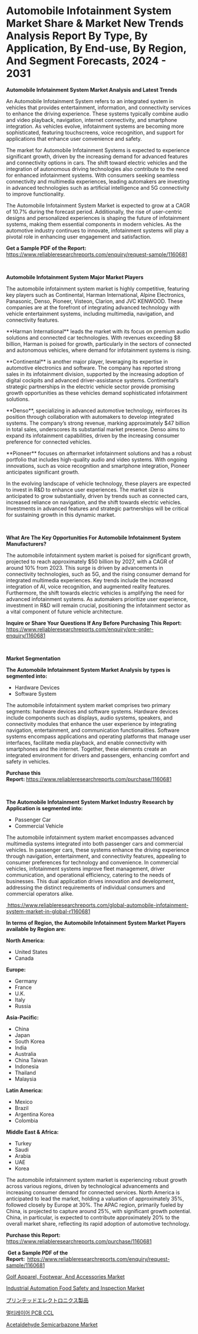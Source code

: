 <p><h1>Automobile Infotainment System Market Share & Market New Trends Analysis Report By Type, By Application, By End-use, By Region, And Segment Forecasts, 2024 - 2031</h1></p><p><strong>Automobile Infotainment System Market Analysis and Latest Trends</strong></p>
<p><p>An Automobile Infotainment System refers to an integrated system in vehicles that provides entertainment, information, and connectivity services to enhance the driving experience. These systems typically combine audio and video playback, navigation, internet connectivity, and smartphone integration. As vehicles evolve, infotainment systems are becoming more sophisticated, featuring touchscreens, voice recognition, and support for applications that enhance user convenience and safety.</p><p>The market for Automobile Infotainment Systems is expected to experience significant growth, driven by the increasing demand for advanced features and connectivity options in cars. The shift toward electric vehicles and the integration of autonomous driving technologies also contribute to the need for enhanced infotainment systems. With consumers seeking seamless connectivity and multimedia experiences, leading automakers are investing in advanced technologies such as artificial intelligence and 5G connectivity to improve functionality.</p><p>The Automobile Infotainment System Market is expected to grow at a CAGR of 10.7% during the forecast period. Additionally, the rise of user-centric designs and personalized experiences is shaping the future of infotainment systems, making them essential components in modern vehicles. As the automotive industry continues to innovate, infotainment systems will play a pivotal role in enhancing user engagement and satisfaction.</p></p>
<p><strong>Get a Sample PDF of the Report:&nbsp;</strong> <a href="https://www.reliableresearchreports.com/enquiry/request-sample/1160681">https://www.reliableresearchreports.com/enquiry/request-sample/1160681</a></p>
<p>&nbsp;</p>
<p><strong>Automobile Infotainment System Major Market Players</strong></p>
<p><p>The automobile infotainment system market is highly competitive, featuring key players such as Continental, Harman International, Alpine Electronics, Panasonic, Denso, Pioneer, Visteon, Clarion, and JVC KENWOOD. These companies are at the forefront of integrating advanced technology with vehicle entertainment systems, including multimedia, navigation, and connectivity features.</p><p>**Harman International** leads the market with its focus on premium audio solutions and connected car technologies. With revenues exceeding $8 billion, Harman is poised for growth, particularly in the sectors of connected and autonomous vehicles, where demand for infotainment systems is rising.</p><p>**Continental** is another major player, leveraging its expertise in automotive electronics and software. The company has reported strong sales in its infotainment division, supported by the increasing adoption of digital cockpits and advanced driver-assistance systems. Continental’s strategic partnerships in the electric vehicle sector provide promising growth opportunities as these vehicles demand sophisticated infotainment solutions.</p><p>**Denso**, specializing in advanced automotive technology, reinforces its position through collaboration with automakers to develop integrated systems. The company’s strong revenue, marking approximately $47 billion in total sales, underscores its substantial market presence. Denso aims to expand its infotainment capabilities, driven by the increasing consumer preference for connected vehicles.</p><p>**Pioneer** focuses on aftermarket infotainment solutions and has a robust portfolio that includes high-quality audio and video systems. With ongoing innovations, such as voice recognition and smartphone integration, Pioneer anticipates significant growth.</p><p>In the evolving landscape of vehicle technology, these players are expected to invest in R&D to enhance user experiences. The market size is anticipated to grow substantially, driven by trends such as connected cars, increased reliance on navigation, and the shift towards electric vehicles. Investments in advanced features and strategic partnerships will be critical for sustaining growth in this dynamic market.</p></p>
<p>&nbsp;</p>
<p><strong>What Are The Key Opportunities For Automobile Infotainment System Manufacturers?</strong></p>
<p><p>The automobile infotainment system market is poised for significant growth, projected to reach approximately $50 billion by 2027, with a CAGR of around 10% from 2023. This surge is driven by advancements in connectivity technologies, such as 5G, and the rising consumer demand for integrated multimedia experiences. Key trends include the increased integration of AI, voice recognition, and augmented reality features. Furthermore, the shift towards electric vehicles is amplifying the need for advanced infotainment systems. As automakers prioritize user experience, investment in R&D will remain crucial, positioning the infotainment sector as a vital component of future vehicle architecture.</p></p>
<p><strong>Inquire or Share Your Questions If Any Before Purchasing This Report:</strong> <a href="https://www.reliableresearchreports.com/enquiry/pre-order-enquiry/1160681">https://www.reliableresearchreports.com/enquiry/pre-order-enquiry/1160681</a></p>
<p>&nbsp;</p>
<p><strong>Market Segmentation</strong></p>
<p><strong>The Automobile Infotainment System Market Analysis by types is segmented into:</strong></p>
<p><ul><li>Hardware Devices</li><li>Software System</li></ul></p>
<p><p>The automobile infotainment system market comprises two primary segments: hardware devices and software systems. Hardware devices include components such as displays, audio systems, speakers, and connectivity modules that enhance the user experience by integrating navigation, entertainment, and communication functionalities. Software systems encompass applications and operating platforms that manage user interfaces, facilitate media playback, and enable connectivity with smartphones and the internet. Together, these elements create an integrated environment for drivers and passengers, enhancing comfort and safety in vehicles.</p></p>
<p><strong>Purchase this Report:&nbsp;</strong><a href="https://www.reliableresearchreports.com/purchase/1160681">https://www.reliableresearchreports.com/purchase/1160681</a></p>
<p>&nbsp;</p>
<p><strong>The Automobile Infotainment System Market Industry Research by Application is segmented into:</strong></p>
<p><ul><li>Passenger Car</li><li>Commercial Vehicle</li></ul></p>
<p><p>The automobile infotainment system market encompasses advanced multimedia systems integrated into both passenger cars and commercial vehicles. In passenger cars, these systems enhance the driving experience through navigation, entertainment, and connectivity features, appealing to consumer preferences for technology and convenience. In commercial vehicles, infotainment systems improve fleet management, driver communication, and operational efficiency, catering to the needs of businesses. This dual application drives innovation and development, addressing the distinct requirements of individual consumers and commercial operators alike.</p></p>
<p><a href="https://www.reliableresearchreports.com/global-automobile-infotainment-system-market-in-global-r1160681">&nbsp;https://www.reliableresearchreports.com/global-automobile-infotainment-system-market-in-global-r1160681</a></p>
<p><strong>In terms of Region, the Automobile Infotainment System Market Players available by Region are:</strong></p>
<p>
    <p> <strong> North America: </strong>
        <ul>
            <li>United States</li>
            <li>Canada</li>
        </ul>
        </p> 
    <p> <strong> Europe: </strong>
        <ul>
            <li>Germany</li>
            <li>France</li>
            <li>U.K.</li>
            <li>Italy</li>
            <li>Russia</li>
        </ul>
        </p> 
    <p> <strong> Asia-Pacific: </strong>
        <ul>
            <li>China</li>
            <li>Japan</li>
            <li>South Korea</li>
            <li>India</li>
            <li>Australia</li>
            <li>China Taiwan</li>
            <li>Indonesia</li>
            <li>Thailand</li>
            <li>Malaysia</li>
        </ul>
        </p> 
    <p> <strong> Latin America: </strong>
        <ul>
            <li>Mexico</li>
            <li>Brazil</li>
            <li>Argentina Korea</li>
            <li>Colombia</li>
        </ul>
        </p> 
    <p> <strong> Middle East & Africa: </strong>
        <ul>
            <li>Turkey</li>
            <li>Saudi</li>
            <li>Arabia</li>
            <li>UAE</li>
            <li>Korea</li>
        </ul>
    </p>
    </p>
<p><p>The automobile infotainment system market is experiencing robust growth across various regions, driven by technological advancements and increasing consumer demand for connected services. North America is anticipated to lead the market, holding a valuation of approximately 35%, followed closely by Europe at 30%. The APAC region, primarily fueled by China, is projected to capture around 25%, with significant growth potential. China, in particular, is expected to contribute approximately 20% to the overall market share, reflecting its rapid adoption of automotive technology.</p></p>
<p><strong>Purchase this Report: </strong><a href="https://www.reliableresearchreports.com/purchase/1160681">https://www.reliableresearchreports.com/purchase/1160681</a></p>
<p>&nbsp;<strong>Get a Sample PDF of the Report:&nbsp;&nbsp;</strong><a href="https://www.reliableresearchreports.com/enquiry/request-sample/1160681">https://www.reliableresearchreports.com/enquiry/request-sample/1160681</a></p>
<p><strong></strong></p>
<p><p><a href="https://github.com/NargisHussain432/Market-Research-Report-List-1/blob/main/golf-apparel-footwear-and-accessories-market.md">Golf Apparel, Footwear, And Accessories Market</a></p><p><a href="https://github.com/angelajermaine/Market-Research-Report-List-5/blob/main/industrial-automation-food-safety-and-inspection-market.md">Industrial Automation Food Safety and Inspection Market</a></p><p><a href="https://medium.com/@monroethiel2023/printed-electronics-products-market-%E3%81%AE%E3%82%B0%E3%83%AD%E3%83%BC%E3%83%90%E3%83%AB%E5%B8%82%E5%A0%B4%E6%A6%82%E8%A6%81%E3%81%AF-%E4%B8%96%E7%95%8C%E3%81%8A%E3%82%88%E3%81%B3%E4%B8%BB%E8%A6%81%E5%B8%82%E5%A0%B4%E3%81%AB%E3%81%8A%E3%81%91%E3%82%8B%E6%A5%AD%E7%95%8C%E3%81%AB%E5%BD%B1%E9%9F%BF%E3%82%92%E4%B8%8E%E3%81%88%E3%82%8B%E4%B8%BB%E8%A6%81%E3%81%AA%E3%83%88%E3%83%AC%E3%83%B3%E3%83%89%E3%81%AB%E3%81%A4%E3%81%84%E3%81%A6-%E7%8B%AC%E8%87%AA%E3%81%AE%E8%A6%96%E7%82%B9%E3%82%92%E6%8F%90%E4%BE%9B%E3%81%97%E3%81%BE%E3%81%99-c7fe746de6c7">プリンテッドエレクトロニクス製品</a></p><p><a href="https://medium.com/@marcelefueye/%EC%84%B8%EA%B3%84-multilayer-pcb-ccl-market-%EC%9D%80-2024%EC%97%90%EC%84%9C-2031%EB%A1%9C-%EC%97%B0%ED%8F%89%EA%B7%A0-%EC%A6%9D%EA%B0%80%EC%9C%A8%EC%9D%84-%EB%B3%B4%EC%9D%BC-%EA%B2%83%EC%9C%BC%EB%A1%9C-%EC%98%88%EC%83%81%EB%90%A9%EB%8B%88%EB%8B%A4-fac64bdd4997">멀티레이어 PCB CCL</a></p><p><a href="https://issuu.com/reportprime-2/docs/acetaldehyde-semicarbazone-market-s_105955aec3eb1a">Acetaldehyde Semicarbazone Market</a></p></p>